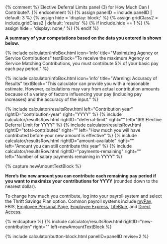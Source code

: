 {% comment %}
Elective Deferral Limits panel (3) for How Much Can I Contribute?.
{% endcomment %}
{% assign panelID = include.panelID | default: 3 %}
{% assign hide = 'display: block;' %}
{% assign gridClass2 = include.gridClass2 | default: 'results' %}
{% if include.hide == 1 %} {% assign hide = 'display: none;' %} {% endif %}

<div id="panel-{{ panelID }}" class="calculator-panel" style="{{ hide }}" markdown="1">

**A summary of your computations based on the data you entered is shown below.**

{% include calculator/infoBox.html icon='info'
    title="Maximizing Agency or Service Contributions"
    textBlock="To receive the maximum Agency or Service Matching Contributions, you must contribute 5% of your basic pay each pay period."
%}

{% include calculator/infoBox.html icon='info'
    title="Warning: Accuracy of Results"
    textBlock="This calculator can provide you with a reasonable estimate. However, calculations may vary from actual contribution amounts because of a variety of factors influencing your pay (including pay increases) and the accuracy of the input."
%}


<div class="results-grid-frame">
{% include calculator/resultsRow.html left="Contribution year"
                                      rightID="contribution-year" right="<span class='year-choosen'>YYYY</span>" %}
{% include calculator/resultsRow.html rightID="deferral-limit" right=""
  left="IRS Elective Deferral Limit for <span class='year-choosen'>YYYY</span>" %}
{% include calculator/resultsRow.html rightID="total-contributed" right=""
  left="How much you will have contributed before your new amount is effective" %}
{% include calculator/resultsRow.html rightID="amount-available" right=""
  left="Amount you can still contribute this year" %}
{% include calculator/resultsRow.html rightID="payments-remaining" right=""
  left="Number of salary payments remaining in <span class='year-choosen'>YYYY</span>" %}

{% capture newAmountTextBlock %}

<strong>Here’s the new amount you can contribute each remaining pay period if you
want to maximize your contributions for <span class='year-choosen'>YYYY</span></strong>
(rounded down to the nearest dollar).

<p>To change how much you contribute, log into your payroll system and select the Thrift Savings Plan option. Common payroll systems include <a class="external-link" href="/other/exit/exit_tsp_website.html?urlIdx= 6"
  title="myPay website opens in a new window.">myPay</a>, EBIS,
<a class="external-link" href="/other/exit/exit_tsp_website.html?urlIdx=44"
  title="Employee Personal Page website opens in a new window.">Employee Personal Page</a>,
<a class="external-link" href="/other/exit/exit_tsp_website.html?urlIdx=45"
  title="Employee Express website opens in a new window.">Employee Express</a>,
<a class="external-link" href="/other/exit/exit_tsp_website.html?urlIdx=46"
  title="LiteBlue website opens in a new window.">LiteBlue</a>,
and <a class="external-link" href="/other/exit/exit_tsp_website.html?urlIdx=47"
  title="Direct Access website opens in a new window.">Direct Access</a>.</p>

{% endcapture %}
{% include calculator/resultsRow.html rightID="new-contribution" right="" left=newAmountTextBlock %}

  </div>

{% include calculator/button-block.html panelID=panelID revise=2 %}

</div>
